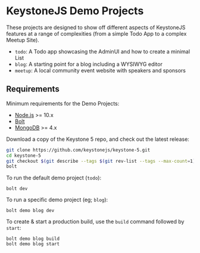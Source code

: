 # KeystoneJS Demo Projects

These projects are designed to show off different aspects of KeystoneJS features
at a range of complexities (from a simple Todo App to a complex Meetup Site).

- `todo`: A Todo app showcasing the AdminUI and how to create a minimal List
- `blog`: A starting point for a blog including a WYSIWYG editor
- `meetup`: A local community event website with speakers and sponsors

## Requirements

Minimum requirements for the Demo Projects:

- [Node.js](https://nodejs.org/) >= 10.x
- [Bolt](http://boltpkg.com/)
- [MongoDB](https://v5.keystonejs.com/quick-start/mongodb) >= 4.x

Download a copy of the Keystone 5 repo, and check out the latest release:

```bash
git clone https://github.com/keystonejs/keystone-5.git
cd keystone-5
git checkout $(git describe --tags $(git rev-list --tags --max-count=1))
bolt
```

To run the default demo project (`todo`):

```
bolt dev
```

To run a specific demo project (eg; `blog`):

```
bolt demo blog dev
```

To create & start a production build, use the `build` command followed by `start`:

```
bolt demo blog build
bolt demo blog start
```
